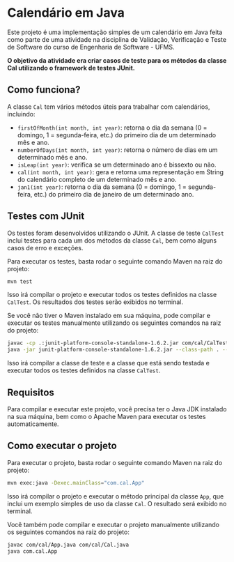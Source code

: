 # Calendário em Java

Este projeto é uma implementação simples de um calendário em Java feita como parte de uma atividade na disciplina de Validação, Verificação e Teste de Software do curso de Engenharia de Software - UFMS.

**O objetivo da atividade era criar casos de teste para os métodos da classe Cal utilizando o framework de testes JUnit.**

## Como funciona?

A classe `Cal` tem vários métodos úteis para trabalhar com calendários, incluindo:

- `firstOfMonth(int month, int year)`: retorna o dia da semana (0 = domingo, 1 = segunda-feira, etc.) do primeiro dia de um determinado mês e ano.
- `numberOfDays(int month, int year)`: retorna o número de dias em um determinado mês e ano.
- `isLeap(int year)`: verifica se um determinado ano é bissexto ou não.
- `cal(int month, int year)`: gera e retorna uma representação em String do calendário completo de um determinado mês e ano.
- `jan1(int year)`: retorna o dia da semana (0 = domingo, 1 = segunda-feira, etc.) do primeiro dia de janeiro de um determinado ano.

## Testes com JUnit

Os testes foram desenvolvidos utilizando o JUnit. A classe de teste `CalTest` inclui testes para cada um dos métodos da classe `Cal`, bem como alguns casos de erro e exceções.

Para executar os testes, basta rodar o seguinte comando Maven na raiz do projeto:

```bash
mvn test
```
Isso irá compilar o projeto e executar todos os testes definidos na classe `CalTest`. Os resultados dos testes serão exibidos no terminal.

Se você não tiver o Maven instalado em sua máquina, pode compilar e executar os testes manualmente utilizando os seguintes comandos na raiz do projeto:

```bash
javac -cp .:junit-platform-console-standalone-1.6.2.jar com/cal/CalTest.java com/cal/Cal.java
java -jar junit-platform-console-standalone-1.6.2.jar --class-path . --scan-class-path
```
Isso irá compilar a classe de teste e a classe que está sendo testada e executar todos os testes definidos na classe `CalTest`.

## Requisitos

Para compilar e executar este projeto, você precisa ter o Java JDK instalado na sua máquina, bem como o Apache Maven para executar os testes automaticamente.

## Como executar o projeto

Para executar o projeto, basta rodar o seguinte comando Maven na raiz do projeto:

```bash
mvn exec:java -Dexec.mainClass="com.cal.App"
```

Isso irá compilar o projeto e executar o método principal da classe `App`, que inclui um exemplo simples de uso da classe `Cal`. O resultado será exibido no terminal.

Você também pode compilar e executar o projeto manualmente utilizando os seguintes comandos na raiz do projeto:

```bash
javac com/cal/App.java com/cal/Cal.java
java com.cal.App
```